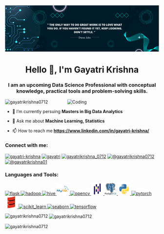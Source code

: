 ![logo](https://github.com/GayatriKrishna0712/GayatriKrishna0712/blob/main/The%20only%20way%20to%20do%20greate%20work%20is%20to%20love%20what%20you%20do.%20If%20you%20haven't%20found%20it%20yet%2C%20keep%20looking.%20Don't%20settle..png)
<h1 align="center">Hello 👋, I'm Gayatri Krishna</h1>
<h3 align="center">I am an upcoming Data Science Professional with conceptual knowledge, practical tools and problem-solving skills.</h3>
<img align = "right" src="https://cdn.dribbble.com/users/2704414/screenshots/7466903/media/b08ab576316bd4582fef189f471cd9e5.gif" alt="Coding" width="300">

<p align="left"> <img src="https://komarev.com/ghpvc/?username=gayatrikrishna0712&label=Profile%20views&color=0e75b6&style=flat" alt="gayatrikrishna0712" /> </p>

- 🌱 I’m currently persuing **Masters in Big Data Analytics**

- 💬 Ask me about **Machine Learning, Statistics**

- 📫 How to reach me **https://www.linkedin.com/in/gayatri-krishna/**

<h3 align="left">Connect with me:</h3>
<p align="left">
<a href="https://linkedin.com/in/gayatri-krishna" target="blank"><img align="center" src="https://raw.githubusercontent.com/rahuldkjain/github-profile-readme-generator/master/src/images/icons/Social/linked-in-alt.svg" alt="gayatri-krishna" height="30" width="40" /></a>
<a href="https://kaggle.com/gayatri" target="blank"><img align="center" src="https://raw.githubusercontent.com/rahuldkjain/github-profile-readme-generator/master/src/images/icons/Social/kaggle.svg" alt="gayatri" height="30" width="40" /></a>
<a href="https://instagram.com/gayatrikrishna_0712" target="blank"><img align="center" src="https://raw.githubusercontent.com/rahuldkjain/github-profile-readme-generator/master/src/images/icons/Social/instagram.svg" alt="gayatrikrishna_0712" height="30" width="40" /></a>
<a href="https://medium.com/@gayatrikrishna0712" target="blank"><img align="center" src="https://raw.githubusercontent.com/rahuldkjain/github-profile-readme-generator/master/src/images/icons/Social/medium.svg" alt="@gayatrikrishna0712" height="30" width="40" /></a>
<a href="https://www.hackerrank.com/@gayatrikrishna01" target="blank"><img align="center" src="https://raw.githubusercontent.com/rahuldkjain/github-profile-readme-generator/master/src/images/icons/Social/hackerrank.svg" alt="@gayatrikrishna01" height="30" width="40" /></a>
</p>

<h3 align="left">Languages and Tools:</h3>
<p align="left"> <a href="https://flask.palletsprojects.com/" target="_blank" rel="noreferrer"> <img src="https://www.vectorlogo.zone/logos/pocoo_flask/pocoo_flask-icon.svg" alt="flask" width="40" height="40"/> </a> <a href="https://hadoop.apache.org/" target="_blank" rel="noreferrer"> <img src="https://www.vectorlogo.zone/logos/apache_hadoop/apache_hadoop-icon.svg" alt="hadoop" width="40" height="40"/> </a> <a href="https://hive.apache.org/" target="_blank" rel="noreferrer"> <img src="https://www.vectorlogo.zone/logos/apache_hive/apache_hive-icon.svg" alt="hive" width="40" height="40"/> </a> <a href="https://www.mysql.com/" target="_blank" rel="noreferrer"> <img src="https://raw.githubusercontent.com/devicons/devicon/master/icons/mysql/mysql-original-wordmark.svg" alt="mysql" width="40" height="40"/> </a> <a href="https://opencv.org/" target="_blank" rel="noreferrer"> <img src="https://www.vectorlogo.zone/logos/opencv/opencv-icon.svg" alt="opencv" width="40" height="40"/> </a> <a href="https://pandas.pydata.org/" target="_blank" rel="noreferrer"> <img src="https://raw.githubusercontent.com/devicons/devicon/2ae2a900d2f041da66e950e4d48052658d850630/icons/pandas/pandas-original.svg" alt="pandas" width="40" height="40"/> </a> <a href="https://www.postgresql.org" target="_blank" rel="noreferrer"> <img src="https://raw.githubusercontent.com/devicons/devicon/master/icons/postgresql/postgresql-original-wordmark.svg" alt="postgresql" width="40" height="40"/> </a> <a href="https://www.python.org" target="_blank" rel="noreferrer"> <img src="https://raw.githubusercontent.com/devicons/devicon/master/icons/python/python-original.svg" alt="python" width="40" height="40"/> </a> <a href="https://pytorch.org/" target="_blank" rel="noreferrer"> <img src="https://www.vectorlogo.zone/logos/pytorch/pytorch-icon.svg" alt="pytorch" width="40" height="40"/> </a> <a href="https://www.scala-lang.org" target="_blank" rel="noreferrer"> <img src="https://raw.githubusercontent.com/devicons/devicon/master/icons/scala/scala-original.svg" alt="scala" width="40" height="40"/> </a> <a href="https://scikit-learn.org/" target="_blank" rel="noreferrer"> <img src="https://upload.wikimedia.org/wikipedia/commons/0/05/Scikit_learn_logo_small.svg" alt="scikit_learn" width="40" height="40"/> </a> <a href="https://seaborn.pydata.org/" target="_blank" rel="noreferrer"> <img src="https://seaborn.pydata.org/_images/logo-mark-lightbg.svg" alt="seaborn" width="40" height="40"/> </a> <a href="https://www.tensorflow.org" target="_blank" rel="noreferrer"> <img src="https://www.vectorlogo.zone/logos/tensorflow/tensorflow-icon.svg" alt="tensorflow" width="40" height="40"/> </a> </p>

<p><img align="left" src="https://github-readme-stats.vercel.app/api/top-langs?username=gayatrikrishna0712&show_icons=true&locale=en&layout=compact" alt="gayatrikrishna0712" /></p>

<p>&nbsp;<img align="center" src="https://github-readme-stats.vercel.app/api?username=gayatrikrishna0712&show_icons=true&locale=en" alt="gayatrikrishna0712" /></p>

<p><img align="center" src="https://github-readme-streak-stats.herokuapp.com/?user=gayatrikrishna0712&" alt="gayatrikrishna0712" /></p>
